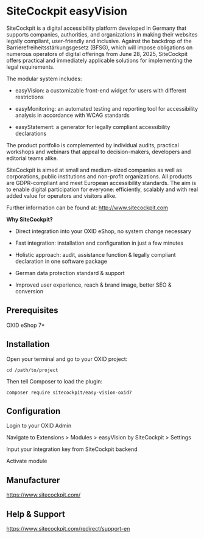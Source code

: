 # SiteCockpit easyVision

SiteCockpit is a digital accessibility platform developed in Germany that supports companies, authorities, and organizations in making their websites legally compliant, user-friendly and inclusive. Against the backdrop of the Barrierefreiheitsstärkungsgesetz (BFSG), which will impose obligations on numerous operators of digital offerings from June 28, 2025, SiteCockpit offers practical and immediately applicable solutions for implementing the legal requirements.

The modular system includes:

- easyVision: a customizable front-end widget for users with different restrictions

- easyMonitoring: an automated testing and reporting tool for accessibility analysis in accordance with WCAG standards

- easyStatement: a generator for legally compliant accessibility declarations

The product portfolio is complemented by individual audits, practical workshops and webinars that appeal to decision-makers, developers and editorial teams alike.

SiteCockpit is aimed at small and medium-sized companies as well as corporations, public institutions and non-profit organizations. All products are GDPR-compliant and meet European accessibility standards. The aim is to enable digital participation for everyone: efficiently, scalably and with real added value for operators and visitors alike.



Further information can be found at: http://www.sitecockpit.com 



**Why SiteCockpit?**

- Direct integration into your OXID eShop, no system change necessary

- Fast integration: installation and configuration in just a few minutes

- Holistic approach: audit, assistance function & legally compliant declaration in one software package

- German data protection standard & support

- Improved user experience, reach & brand image, better SEO & conversion


## Prerequisites

OXID eShop 7*

## Installation

Open your terminal and go to your OXID project:

    cd /path/to/project

Then tell Composer to load the plugin:

    composer require sitecockpit/easy-vision-oxid7

## Configuration

Login to your OXID Admin

Navigate to Extensions > Modules > easyVision by SiteCockpit > Settings

Input your integration key from SiteCockpit backend

Activate module

## Manufacturer
https://www.sitecockpit.com/

## Help & Support
https://www.sitecockpit.com/redirect/support-en
